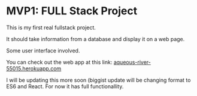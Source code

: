 # MVP1: FULL Stack Project

This is my first real fullstack project.

It should take information from a database and display it on a web page.

Some user interface involved.

You can check out the web app at this link: [aqueous-river-55015.herokuapp.com](http://aqueous-river-55015.herokuapp.com/)

I will be updating this more soon (biggist update will be changing format to ES6 and React. For now it has full functionallity.
